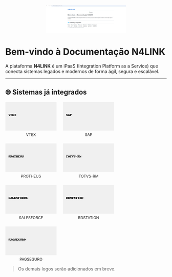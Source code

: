 <p align="center">
  <img src="assets/logos/logo-n4link.png" alt="N4LINK" width="250"/>
</p>

# Bem-vindo à Documentação N4LINK

A plataforma **N4LINK** é um iPaaS (Integration Platform as a Service) que conecta sistemas legados e modernos de forma ágil, segura e escalável.

---

## 🌐 Sistemas já integrados

<div style='display: flex; flex-wrap: wrap; gap: 20px;'>
  <div style="text-align:center">
    <img src="assets/logos/vtex.png" alt="vtex" style="width:160px; height:auto;"/>
    <br><small>VTEX</small>
  </div>
  <div style="text-align:center">
    <img src="assets/logos/sap.png" alt="sap" style="width:160px; height:auto;"/>
    <br><small>SAP</small>
  </div>
  <div style="text-align:center">
    <img src="assets/logos/protheus.png" alt="protheus" style="width:160px; height:auto;"/>
    <br><small>PROTHEUS</small>
  </div>
  <div style="text-align:center">
    <img src="assets/logos/totvs-rm.png" alt="totvs-rm" style="width:160px; height:auto;"/>
    <br><small>TOTVS-RM</small>
  </div>
  <div style="text-align:center">
    <img src="assets/logos/salesforce.png" alt="salesforce" style="width:160px; height:auto;"/>
    <br><small>SALESFORCE</small>
  </div>
  <div style="text-align:center">
    <img src="assets/logos/rdstation.png" alt="rdstation" style="width:160px; height:auto;"/>
    <br><small>RDSTATION</small>
  </div>
  <div style="text-align:center">
    <img src="assets/logos/pagseguro.png" alt="pagseguro" style="width:160px; height:auto;"/>
    <br><small>PAGSEGURO</small>
  </div>
</div>

> Os demais logos serão adicionados em breve.
